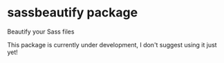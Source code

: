 # sassbeautify package

Beautify your Sass files

This package is currently under development, I don't suggest using it just yet!
